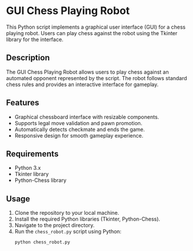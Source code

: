 # GUI Chess Playing Robot

This Python script implements a graphical user interface (GUI) for a chess playing robot. Users can play chess against the robot using the Tkinter library for the interface.

## Description

The GUI Chess Playing Robot allows users to play chess against an automated opponent represented by the script. The robot follows standard chess rules and provides an interactive interface for gameplay.

## Features

- Graphical chessboard interface with resizable components.
- Supports legal move validation and pawn promotion.
- Automatically detects checkmate and ends the game.
- Responsive design for smooth gameplay experience.

## Requirements

- Python 3.x
- Tkinter library
- Python-Chess library

## Usage

1. Clone the repository to your local machine.
2. Install the required Python libraries (Tkinter, Python-Chess).
3. Navigate to the project directory.
4. Run the `chess_robot.py` script using Python:
   ```bash
   python chess_robot.py